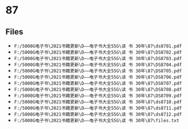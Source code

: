 # 87

## Files

- `F:/5000G电子书\2021书籍更新\D——电子书大全55G\读 书 30年\87\ds8701.pdf`
- `F:/5000G电子书\2021书籍更新\D——电子书大全55G\读 书 30年\87\DS8702.pdf`
- `F:/5000G电子书\2021书籍更新\D——电子书大全55G\读 书 30年\87\DS8703.pdf`
- `F:/5000G电子书\2021书籍更新\D——电子书大全55G\读 书 30年\87\DS8704.pdf`
- `F:/5000G电子书\2021书籍更新\D——电子书大全55G\读 书 30年\87\DS8705.pdf`
- `F:/5000G电子书\2021书籍更新\D——电子书大全55G\读 书 30年\87\DS8706.pdf`
- `F:/5000G电子书\2021书籍更新\D——电子书大全55G\读 书 30年\87\DS8707.pdf`
- `F:/5000G电子书\2021书籍更新\D——电子书大全55G\读 书 30年\87\DS8708.pdf`
- `F:/5000G电子书\2021书籍更新\D——电子书大全55G\读 书 30年\87\DS8709.pdf`
- `F:/5000G电子书\2021书籍更新\D——电子书大全55G\读 书 30年\87\ds8710.pdf`
- `F:/5000G电子书\2021书籍更新\D——电子书大全55G\读 书 30年\87\ds8711.pdf`
- `F:/5000G电子书\2021书籍更新\D——电子书大全55G\读 书 30年\87\ds8712.pdf`
- `F:/5000G电子书\2021书籍更新\D——电子书大全55G\读 书 30年\87\files.txt`
